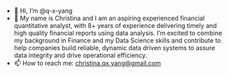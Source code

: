 - 👋 Hi, I’m @q-x-yang
- 🌱 My name is Christina and I am an aspiring experienced financial quantitative analyst, with 8+ years of experience delivering timely and high quality financial reports using data analysis. I’m excited to combine my background in Finance and my Data Science skills and contribute to help companies build reliable, dynamic data driven systems to assure data integrity and drive operational efficiency.
- 📫 How to reach me: christina.qx.yang@gmail.com

<!---
q-x-yang/q-x-yang is a ✨ special ✨ repository because its `README.md` (this file) appears on your GitHub profile.
You can click the Preview link to take a look at your changes.
--->
